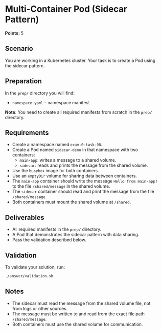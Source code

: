 # Multi-Container Pod (Sidecar Pattern)

**Points:** 5

## Scenario
You are working in a Kubernetes cluster. Your task is to create a Pod using the sidecar pattern.

## Preparation
In the `prep/` directory you will find:
- `namespace.yaml` – namespace manifest

**Note:** You need to create all required manifests from scratch in the `prep/` directory.

## Requirements
- Create a namespace named `exam-0-task-08`.
- Create a Pod named `sidecar-demo` in that namespace with two containers:
  - `main-app`: writes a message to a shared volume.
  - `sidecar`: reads and prints the message from the shared volume.
- Use the `busybox` image for both containers.
- Use an `emptyDir` volume for sharing data between containers.
- The `main-app` container should write the message `Hello from main-app!` to the file `/shared/message` in the shared volume.
- The `sidecar` container should read and print the message from the file `/shared/message`.
- Both containers must mount the shared volume at `/shared`.

## Deliverables
- All required manifests in the `prep/` directory.
- A Pod that demonstrates the sidecar pattern with data sharing.
- Pass the validation described below.

## Validation
To validate your solution, run:

```sh
./answer/validation.sh
```

## Notes
- The sidecar must read the message from the shared volume file, not from logs or other sources.
- The message must be written to and read from the exact file path `/shared/message`.
- Both containers must use the shared volume for communication.
